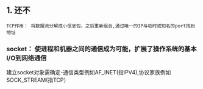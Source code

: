## 1. 还不
    TCP作用： 将数据流分解成小信息包，之后重新组合,通过唯一的IP与临时或知名的port找到地址
    
### socket： 使进程和机器之间的通信成为可能，扩展了操作系统的基本I/O到网络通信
建立socket对象需确定-通信类型例如AF_INET(指IPV4),协议家族例如SOCK_STREAM(指TCP）
